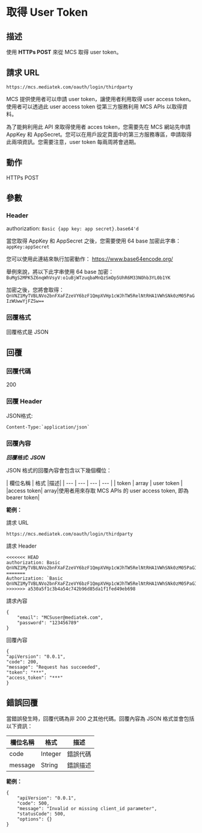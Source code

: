 # 取得 User Token

## 描述

使用 **HTTPs POST** 來從 MCS 取得 user token。


## 請求 URL

```
https://mcs.mediatek.com/oauth/login/thirdparty

```
MCS 提供使用者可以申請 user token，讓使用者利用取得 user access token。 使用者可以透過此 user access token 從第三方服務利用 MCS APIs 以取得資料。

為了能夠利用此 API 來取得使用者 acces token，您需要先在 MCS 網站先申請 AppKey 和 AppSecret。您可以在用戶設定頁面中的第三方服務專區，申請取得此兩項資訊。您需要注意，user token 每兩周將會過期。


## 動作
HTTPs POST


## 參數
### Header

authorization: `Basic {app key: app secret}.base64'd`

當您取得 AppKey 和 AppSecret 之後，您需要使用 64 base 加密此字串：`appKey:appSecret`

您可以使用此連結來執行加密動作：
https://www.base64encode.org/

舉例來說，將以下此字串使用 64 base 加密：
 `BuMgS2MPK5Z6nqWhVsyV:o1uBjWTzuqbaMnQzSmDp5UhR6M33NOhb3YL0b1YK`

加密之後，您將會取得： `QnVNZ1MyTVBLNVo2bnFXaFZzeVY6bzF1QmpXVHp1cWJhTW5RelNtRHA1VWhSNk0zM05PaGIzWUwwYjFZSw==`


### 回覆格式

回覆格式是 JSON

## 回覆

### 回覆代碼
200

### 回覆 Header

JSON格式:
```
Content-Type:`application/json`
```

### 回覆內容

***回覆格式: JSON***

JSON 格式的回覆內容會包含以下幾個欄位：

| 欄位名稱 | 格式 |描述|
| --- | --- | --- | --- |
| token | array | user token |
|access token| array|使用者用來存取 MCS APIs 的 user access token, 即為 bearer token|


**範例：**

請求 URL
```
https://mcs.mediatek.com/oauth/login/thirdparty
```

請求 Header
```
<<<<<<< HEAD
authorization: Basic QnVNZ1MyTVBLNVo2bnFXaFZzeVY6bzF1QmpXVHp1cWJhTW5RelNtRHA1VWhSNk0zM05PaGIzWUwwYjFZSw==
=======
Authorization: `Basic QnVNZ1MyTVBLNVo2bnFXaFZzeVY6bzF1QmpXVHp1cWJhTW5RelNtRHA1VWhSNk0zM05PaGIzWUwwYjFZSw==`
>>>>>>> a530a5f1c3b4a54c742b96d85da1f1fed49eb698
```

請求內容
```
{
    "email": "MCSuser@mediatek.com",
    "password": "123456789"
}
```
回覆內容

```
{
"apiVersion": "0.0.1",
"code": 200,
"message": "Request has succeeded",
"token": "***",
"access_token": "***"
}

```
## 錯誤回覆

當錯誤發生時，回覆代碼為非 200 之其他代碼。回覆內容為 JSON 格式並會包括以下資訊：

| 欄位名稱 | 格式 |描述|
| --- | --- | --- |
| code | Integer | 錯誤代碼 |
| message | String | 錯誤描述 |

**範例：**

```
{
    "apiVersion": "0.0.1",
    "code": 500,
    "message": "Invalid or missing client_id parameter",
    "statusCode": 500,
    "options": {}
}
```

